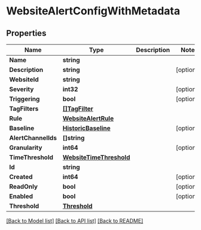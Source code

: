 # WebsiteAlertConfigWithMetadata

## Properties

Name | Type | Description | Notes
------------ | ------------- | ------------- | -------------
**Name** | **string** |  | 
**Description** | **string** |  | [optional] 
**WebsiteId** | **string** |  | 
**Severity** | **int32** |  | [optional] 
**Triggering** | **bool** |  | [optional] 
**TagFilters** | [**[]TagFilter**](TagFilter.md) |  | 
**Rule** | [**WebsiteAlertRule**](WebsiteAlertRule.md) |  | 
**Baseline** | [**HistoricBaseline**](HistoricBaseline.md) |  | [optional] 
**AlertChannelIds** | **[]string** |  | 
**Granularity** | **int64** |  | [optional] 
**TimeThreshold** | [**WebsiteTimeThreshold**](WebsiteTimeThreshold.md) |  | 
**Id** | **string** |  | 
**Created** | **int64** |  | [optional] 
**ReadOnly** | **bool** |  | [optional] 
**Enabled** | **bool** |  | [optional] 
**Threshold** | [**Threshold**](Threshold.md) |  | 

[[Back to Model list]](../README.md#documentation-for-models) [[Back to API list]](../README.md#documentation-for-api-endpoints) [[Back to README]](../README.md)


